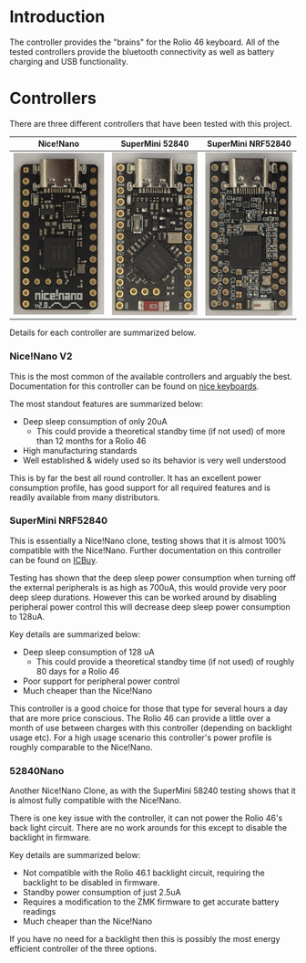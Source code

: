 # Introduction

The controller provides the "brains" for the Rolio 46 keyboard. All of the tested controllers provide the bluetooth connectivity as well as battery charging and USB functionality. 

# Controllers

There are three different controllers that have been tested with this project.


| Nice!Nano  | SuperMini 52840 | SuperMini NRF52840 |
| ------------- | ------------- | ------------- |
| ![Nice!Nano](../images/controllers/nice_nano.jpg)  | ![SuperMini NRF52840](../images/controllers/supermini_52840.jpg)  | ![52840Nano](../images/controllers/52840Nano.jpg)  |

Details for each controller are summarized below.

### Nice!Nano  V2

This is the most common of the available controllers and arguably the best. Documentation for this controller can be found on [nice keyboards](https://nicekeyboards.com/nice-nano/).


The most standout features are summarized below:
 * Deep sleep consumption of only 20uA
    * This could provide a theoretical standby time (if not used) of more than 12 months for a Rolio 46
 * High manufacturing standards
 * Well established & widely used so its behavior is very well understood

This is by far the best all round controller. It has an excellent power consumption profile, has good support for all required features and is readily available from many distributors.

### SuperMini NRF52840

This is essentially a Nice!Nano clone, testing shows that it is almost 100% compatible with the Nice!Nano. Further documentation on this controller can be found on [ICBuy](http://wiki.icbbuy.com/doku.php?id=developmentboard:nrf52840).

Testing has shown that the deep sleep power consumption when turning off the external peripherals is as high as 700uA, this would provide very poor deep sleep durations. However this can be worked around by disabling peripheral power control this will decrease deep sleep power consumption to 128uA.

Key details are summarized below:
 * Deep sleep consumption of 128 uA
    * This could provide a theoretical standby time (if not used) of roughly 80 days for a Rolio 46
 * Poor support for peripheral power control
 * Much cheaper than the Nice!Nano

 This controller is a good choice for those that type for several hours a day that are more price conscious. The Rolio 46 can provide a little over a month of use between charges with this controller (depending on backlight usage etc). For a high usage scenario this controller's power profile is roughly comparable to the Nice!Nano.

### 52840Nano

Another Nice!Nano Clone, as with the SuperMini 58240 testing shows that it is almost fully compatible with the Nice!Nano.

There is one key issue with the controller, it can not power the Rolio 46's back light circuit. There are no work arounds for this except to disable the backlight in firmware.

Key details are summarized below:
 * Not compatible with the Rolio 46.1 backlight circuit, requiring the backlight to be disabled in firmware.
 * Standby power consumption of just 2.5uA
 * Requires a modification to the ZMK firmware to get accurate battery readings
 * Much cheaper than the Nice!Nano

If you have no need for a backlight then this is possibly the most energy efficient controller of the three options.
